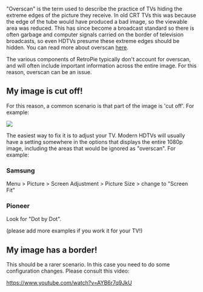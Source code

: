 "Overscan" is the term used to describe the practice of TVs hiding the extreme edges of the picture they receive. In old CRT TVs this was because the edge of the tube would have produced a bad image, so the viewable area was reduced. This has since become a broadcast standard so there is often garbage and computer signals carried on the border of television broadcasts, so even HDTVs presume these extreme edges should be hidden. You can read more about overscan [here](https://www.engadget.com/2010/05/27/hd-101-overscan-and-why-all-tvs-do-it/).

The various components of RetroPie typically don't account for overscan, and will often include important information across the entire image. For this reason, overscan can be an issue.

## My image is cut off!

For this reason, a common scenario is that part of the image is 'cut off'. For example:

![](https://retropie.org.uk/forum/uploads/files/1486482968213-upload-fc5e98db-7e40-4375-8033-9ca4afeed159.png)

The easiest way to fix it is to adjust your TV. Modern HDTVs will usually have a setting somewhere in the options that displays the entire 1080p image, including the areas that would be ignored as "overscan". For example:
### Samsung
Menu > Picture > Screen Adjustment > Picture Size > change to "Screen Fit"
### Pioneer
Look for "Dot by Dot". 

(please add more examples if you work it for your TV!)

## My image has a border!

This should be a rarer scenario. In this case you need to do some configuration changes. Please consult this video:

https://www.youtube.com/watch?v=AYB6r7q9JkU